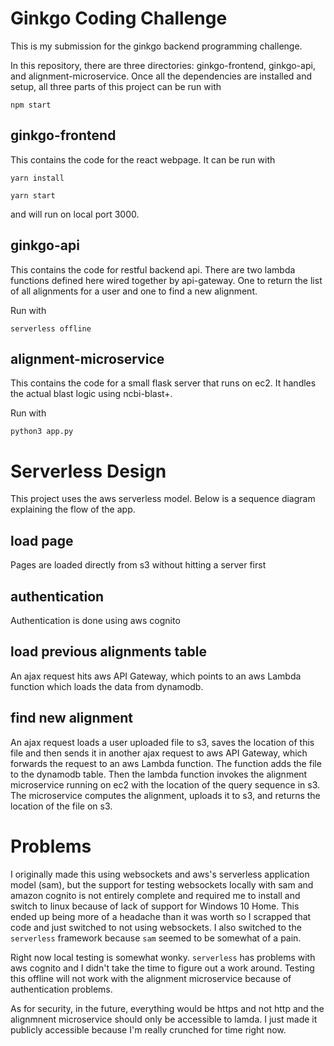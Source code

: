 # Ginkgo Coding Challenge

This is my submission for the ginkgo backend programming challenge.

In this repository, there are three directories: ginkgo-frontend, ginkgo-api, and alignment-microservice. Once all the dependencies are installed and setup, all three parts of this project can be run with

`npm start`

## ginkgo-frontend

This contains the code for the react webpage. It can be run with

`yarn install`

`yarn start`

and will run on local port 3000.

## ginkgo-api

This contains the code for restful backend api. There are two lambda functions defined here wired together by api-gateway. One to return the list of all alignments for a user and one to find a new alignment.

Run with

`serverless offline`

## alignment-microservice

This contains the code for a small flask server that runs on ec2. It handles the actual blast logic using ncbi-blast+.

Run with

`python3 app.py`

# Serverless Design

This project uses the aws serverless model. Below is a sequence diagram explaining the flow of the app.

## load page

Pages are loaded directly from s3 without hitting a server first

## authentication

Authentication is done using aws cognito

## load previous alignments table

An ajax request hits aws API Gateway, which points to an aws Lambda function which loads the data from dynamodb.

## find new alignment

An ajax request loads a user uploaded file to s3, saves the location of this file and then sends it in another ajax request to aws API Gateway, which forwards the request to an aws Lambda function. The function adds the file to the dynamodb table. Then the lambda function invokes the alignment microservice running on ec2 with the location of the query sequence in s3. The microservice computes the alignment, uploads it to s3, and returns the location of the file on s3.

# Problems

I originally made this using websockets and aws's serverless application model (sam), but the support for testing websockets locally with sam and amazon cognito is not entirely complete and required me to install and switch to linux because of lack of support for Windows 10 Home. This ended up being more of a headache than it was worth so I scrapped that code and just switched to not using websockets. I also switched to the `serverless` framework because `sam` seemed to be somewhat of a pain.

Right now local testing is somewhat wonky. `serverless` has problems with aws cognito and I didn't take the time to figure out a work around. Testing this offline will not work with the alignment microservice because of authentication problems.

As for security, in the future, everything would be https and not http and the alignmnent microservice should only be accessible to lamda. I just made it publicly accessible because I'm really crunched for time right now.
